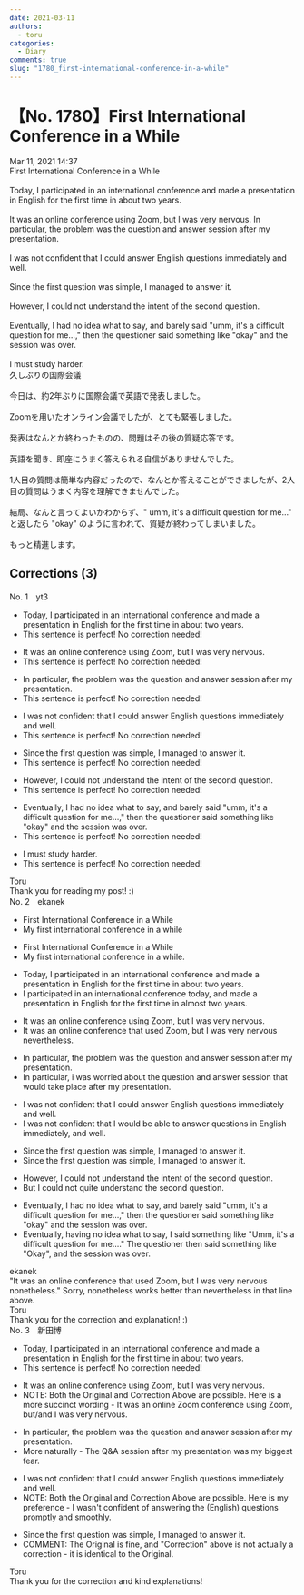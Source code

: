 ```yaml
---
date: 2021-03-11
authors:
  - toru
categories:
  - Diary
comments: true
slug: "1780_first-international-conference-in-a-while"
---
```


# 【No. 1780】First International Conference in a While
<div class="date">Mar 11, 2021 14:37</div>
<div id="post"><div id="body_show_ori">
First International Conference in a While<br/><br/>Today, I participated in an international conference and made a presentation in English for the first time in about two years.<br/><br/>It was an online conference using Zoom, but I was very nervous. In particular, the problem was the question and answer session after my presentation.<br/><br/>I was not confident that I could answer English questions immediately and well.<br/><br/>Since the first question was simple, I managed to answer it.<br/><br/>However, I could not understand the intent of the second question.<br/><br/>Eventually, I had no idea what to say, and barely said "umm, it's a difficult question for me...," then the questioner said something like "okay" and the session was over.<br/><br/>I must study harder.
</div></div>

<!-- more -->

<div id="post_ja"><div id="body_show_mo">
久しぶりの国際会議<br/><br/>今日は、約2年ぶりに国際会議で英語で発表しました。<br/><br/>Zoomを用いたオンライン会議でしたが、とても緊張しました。<br/><br/>発表はなんとか終わったものの、問題はその後の質疑応答です。<br/><br/>英語を聞き、即座にうまく答えられる自信がありませんでした。<br/><br/>1人目の質問は簡単な内容だったので、なんとか答えることができましたが、2人目の質問はうまく内容を理解できませんでした。<br/><br/>結局、なんと言ってよいかわからず、" umm, it's a difficult question for me..." と返したら "okay" のように言われて、質疑が終わってしまいました。<br/><br/>もっと精進します。
</div></div>

## Corrections (3)
<div id="block"><div class="first_name"> No. 1　<span class="just_name">yt3</span></div><div id="block2">
<ul class="correction_field">
<li class="incorrect">Today, I participated in an international conference and made a presentation in English for the first time in about two years.</li>
<li class="corrected perfect">This sentence is perfect! No correction needed!</li>
</ul>
<ul class="correction_field">
<li class="incorrect">It was an online conference using Zoom, but I was very nervous.</li>
<li class="corrected perfect">This sentence is perfect! No correction needed!</li>
</ul>
<ul class="correction_field">
<li class="incorrect">In particular, the problem was the question and answer session after my presentation.</li>
<li class="corrected perfect">This sentence is perfect! No correction needed!</li>
</ul>
<ul class="correction_field">
<li class="incorrect">I was not confident that I could answer English questions immediately and well.</li>
<li class="corrected perfect">This sentence is perfect! No correction needed!</li>
</ul>
<ul class="correction_field">
<li class="incorrect">Since the first question was simple, I managed to answer it.</li>
<li class="corrected perfect">This sentence is perfect! No correction needed!</li>
</ul>
<ul class="correction_field">
<li class="incorrect">However, I could not understand the intent of the second question.</li>
<li class="corrected perfect">This sentence is perfect! No correction needed!</li>
</ul>
<ul class="correction_field">
<li class="incorrect">Eventually, I had no idea what to say, and barely said "umm, it's a difficult question for me...," then the questioner said something like "okay" and the session was over.</li>
<li class="corrected perfect">This sentence is perfect! No correction needed!</li>
</ul>
<ul class="correction_field">
<li class="incorrect">I must study harder.</li>
<li class="corrected perfect">This sentence is perfect! No correction needed!</li>
</ul>
</div><div class="name"><span class="just_name">Toru</span><br>
Thank you for reading my post! :)
</div>
</div>
<div id="block"><div class="first_name"> No. 2　<span class="just_name">ekanek</span></div><div id="block2">
<ul class="correction_field">
<li class="incorrect">First International Conference in a While</li>
<li class="corrected correct">
My first international conference in a while
</li>
</ul>
<ul class="correction_field">
<li class="incorrect">First International Conference in a While</li>
<li class="corrected correct">
My first international conference in a while.
</li>
</ul>
<ul class="correction_field">
<li class="incorrect">Today, I participated in an international conference and made a presentation in English for the first time in about two years.</li>
<li class="corrected correct">
I participated in an international conference today, and made a presentation in English for the first time in almost two years.
</li>
</ul>
<ul class="correction_field">
<li class="incorrect">It was an online conference using Zoom, but I was very nervous.</li>
<li class="corrected correct">
It was an online conference that used Zoom, but I was very nervous nevertheless.
</li>
</ul>
<ul class="correction_field">
<li class="incorrect">In particular, the problem was the question and answer session after my presentation.</li>
<li class="corrected correct">
In particular, i was worried about the question and answer session that would take place after my presentation.
</li>
</ul>
<ul class="correction_field">
<li class="incorrect">I was not confident that I could answer English questions immediately and well.</li>
<li class="corrected correct">
I was not confident that I would be able to answer questions in English immediately, and well.
</li>
</ul>
<ul class="correction_field">
<li class="incorrect">Since the first question was simple, I managed to answer it.</li>
<li class="corrected correct">
Since the first question was simple, I managed to answer it.
</li>
</ul>
<ul class="correction_field">
<li class="incorrect">However, I could not understand the intent of the second question.</li>
<li class="corrected correct">
But I could not quite understand the second question.
</li>
</ul>
<ul class="correction_field">
<li class="incorrect">Eventually, I had no idea what to say, and barely said "umm, it's a difficult question for me...," then the questioner said something like "okay" and the session was over.</li>
<li class="corrected correct">
Eventually, having no idea what to say, I said something like "Umm, it's a difficult question for me...." The questioner then said something like "Okay", and the session was over.
</li>
</ul>
</div><div class="name"><span class="just_name">ekanek</span><br>
"It was an online conference that used Zoom, but I was very nervous nonetheless." Sorry, nonetheless works better than nevertheless in that line above.<br/>
</div>
<div class="name"><span class="just_name">Toru</span><br>
Thank you for the correction and explanation! :)
</div>
</div>
<div id="block"><div class="first_name"> No. 3　<span class="just_name">新田博</span></div><div id="block2">
<ul class="correction_field">
<li class="incorrect">Today, I participated in an international conference and made a presentation in English for the first time in about two years.</li>
<li class="corrected perfect">This sentence is perfect! No correction needed!</li>
</ul>
<ul class="correction_field">
<li class="incorrect">It was an online conference using Zoom, but I was very nervous.</li>
<li class="corrected correct">
<span class="f_red"><span class="f_bold">NOTE</span>: Both the Original and Correction Above are possible. Here is a more succinct wording - </span>It was an online <span class="f_blue">Zoom</span> conference <span class="f_red"><span class="f_bold">using Zoom,</span></span> bu<span class="f_blue">t/and </span>I was very nervous.
</li>
</ul>
<ul class="correction_field">
<li class="incorrect">In particular, the problem was the question and answer session after my presentation.</li>
<li class="corrected correct">
<span class="f_red"><span class="f_bold">More naturally - </span></span><span class="f_blue">The Q&amp;A session after my </span>presentation <span class="f_blue">was my biggest fear. </span>
</li>
</ul>
<ul class="correction_field">
<li class="incorrect">I was not confident that I could answer English questions immediately and well.</li>
<li class="corrected correct">
<span class="f_bold">NOTE</span><span class="f_red">: Both the Original and Correction Above are possible. Here is my preference - </span>I <span class="f_blue">wasn't </span>confident <span class="f_blue">of</span> answer<span class="f_blue">ing</span> the<span class="f_gray"> (English) </span>questions <span class="f_blue">promptly and smoothly.</span>
</li>
</ul>
<ul class="correction_field">
<li class="incorrect">Since the first question was simple, I managed to answer it.</li>
<li class="corrected correct">
<span class="f_red"><span class="f_bold">COMMENT:</span></span> <span class="f_gray">The Original is fine, and "Correction" above is not actually a correction - it is identical to the Original. </span>
</li>
</ul>
</div><div class="name"><span class="just_name">Toru</span><br>
Thank you for the correction and kind explanations!
</div>
</div>
